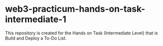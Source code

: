 # web3-practicum-hands-on-task-intermediate-1
This repository is created for the Hands on Task (Intermediate Level) that is Build and Deploy a To-Do List.
